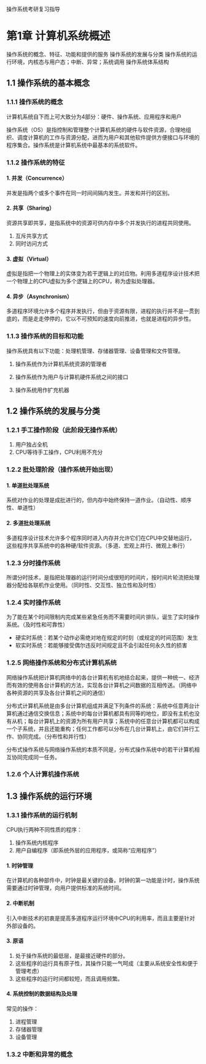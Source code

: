 操作系统考研复习指导

# 第1章 计算机系统概述 #

操作系统的概念、特征、功能和提供的服务
操作系统的发展与分类
操作系统的运行环境，内核态与用户态；中断、异常；系统调用
操作系统体系结构 

## 1.1 操作系统的基本概念 ##

### 1.1.1 操作系统的概念 ###

计算机系统自下而上可大致分为4部分：硬件、操作系统、应用程序和用户

操作系统（OS）是指控制和管理整个计算机系统的硬件与软件资源，合理地组织、调度计算机的工作与资源分配，进而为用户和其他软件提供方便接口与环境的程序集合。操作系统是计算机系统中最基本的系统软件。

### 1.1.2 操作系统的特征 ###

#### 1. 并发（Concurrence） ####

并发是指两个或多个事件在同一时间间隔内发生。并发和并行的区别。

#### 2. 共享（Sharing） ####

资源共享即共享，是指系统中的资源可供内存中多个并发执行的进程共同使用。

1. 互斥共享方式
2. 同时访问方式

#### 3. 虚拟（Virtual） ####

虚拟是指把一个物理上的实体变为若干逻辑上的对应物。利用多道程序设计技术把一个物理上的CPU虚拟为多个逻辑上的CPU，称为虚拟处理器。

#### 4. 异步（Asynchronism） ####

多道程序环境允许多个程序并发执行，但由于资源有限，进程的执行并不是一贯到底的，而是走走停停的，它以不可预知的速度向前推进，也就是进程的异步性。

### 1.1.3 操作系统的目标和功能 ###

操作系统具有以下功能：处理机管理、存储器管理、设备管理和文件管理。

1. 操作系统作为计算机系统资源的管理者

2. 操作系统作为用户与计算机硬件系统之间的接口

3. 操作系统用作扩充机器

## 1.2 操作系统的发展与分类 ##

### 1.2.1 手工操作阶段（此阶段无操作系统） ###

1. 用户独占全机
2. CPU等待手工操作，CPU利用不充分

### 1.2.2 批处理阶段（操作系统开始出现） ###

#### 1. 单道批处理系统 ####

系统对作业的处理是成批进行的，但内存中始终保持一道作业。（自动性、顺序性、单道性）

#### 2. 多道批处理系统 ####

多道程序设计技术允许多个程序同时进入内存并允许它们在CPU中交替地运行，这些程序共享系统中的各种硬/软件资源。（多道、宏观上并行、微观上串行）

### 1.2.3 分时操作系统 ###

所谓分时技术，是指把处理器的运行时间分成很短的时间片，按时间片轮流把处理器分配给各联机作业使用。（同时性、交互性、独立性和及时性）

### 1.2.4 实时操作系统 ###

为了能在某个时间限制内完成某些紧急任务而不需要时间片排队，诞生了实时操作系统。（及时性和可靠性）

* 硬实时系统：若某个动作必需绝对地在规定的时刻（或规定的时间范围）发生
* 软实时系统：若能够接受偶尔违反时间规定且不会引起任何永久性的损害

### 1.2.5 网络操作系统和分布式计算机系统 ###

网络操作系统把计算机网络中的各台计算机有机地结合起来，提供一种统一、经济而有效的使用各台计算机的方法，实现各台计算机之间数据的互相传送。（网络中各种资源的共享及各台计算机之间的通信）

分布式计算机系统是由多台计算机组成并满足下列条件的系统：系统中任意两台计算机通过通信交换信息；系统中的每台计算机都具有同等的地位，即没有主机也没有从机；每台计算机上的资源为所有用户共享；系统中的任意台计算机都可以构成一个子系统，并且还能重构；任何工作都可以分布在几台计算机上，由它们并行工作、协同完成。（分布性和并行性）

分布式操作系统与网络操作系统的本质不同是，分布式操作系统中的若干计算机相互协同完成同一任务。

### 1.2.6 个人计算机操作系统 ###

## 1.3 操作系统的运行环境 ##

### 1.3.1 操作系统的运行机制 ###

CPU执行两种不同性质的程序：

1. 操作系统内核程序
2. 用户自编程序（即系统外层的应用程序，或简称“应用程序”）

#### 1. 时钟管理 ####

在计算机的各种部件中，时钟是最关键的设备。时钟的第一功能是计时，操作系统需要通过时钟管理，向用户提供标准的系统时间。

#### 2. 中断机制 ####

引入中断技术的初衷是提高多道程序运行环境中CPU的利用率，而且主要是针对外部设备的。

#### 3. 原语 ####

1. 处于操作系统的最低层，是最接近硬件的部分。
2. 这些程序的运行具有原子性，其操作只能一气呵成（主要从系统安全性和便于管理考虑）
3. 这些程序的运行时间都较短，而且调用频繁。

#### 4. 系统控制的数据结构及处理 ####

常见的操作：

1. 进程管理
2. 存储器管理
3. 设备管理

### 1.3.2 中断和异常的概念 ###




